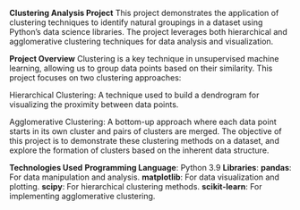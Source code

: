 **Clustering Analysis Project**
This project demonstrates the application of clustering techniques to identify natural groupings in a dataset using Python’s data science libraries. The project leverages both hierarchical and agglomerative clustering techniques for data analysis and visualization.


**Project Overview**
Clustering is a key technique in unsupervised machine learning, allowing us to group data points based on their similarity. This project focuses on two clustering approaches:

Hierarchical Clustering: A technique used to build a dendrogram for visualizing the proximity between data points.

Agglomerative Clustering: A bottom-up approach where each data point starts in its own cluster and pairs of clusters are merged.
The objective of this project is to demonstrate these clustering methods on a dataset, and explore the formation of clusters based on the inherent data structure.

**Technologies Used**
**Programming Language**: Python 3.9
**Libraries**:
**pandas**: For data manipulation and analysis.
**matplotlib**: For data visualization and plotting.
**scipy**: For hierarchical clustering methods.
**scikit-learn**: For implementing agglomerative clustering.
